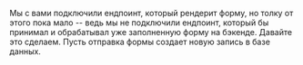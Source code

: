 Мы с вами подключили ендпоинт, который рендерит форму, но толку от этого пока мало -- ведь мы не подключили ендпоинт, который бы принимал и обрабатывал уже заполненную форму на бэкенде. Давайте это сделаем. Пусть отправка формы создает новую запись в базе данных.